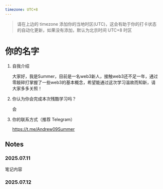 ```yaml
---
timezone: UTC+8
---
```


> 请在上边的 timezone 添加你的当地时区(UTC)，这会有助于你的打卡状态的自动化更新，如果没有添加，默认为北京时间 UTC+8 时区


# 你的名字

1. 自我介绍

   大家好，我是Summer，目前是一名web3新人，接触web3还不足一年，通过零敲碎打掌握了一些web3的基本概念，希望能通过这次学习温故而知新，请大家多多关照！
   
2. 你认为你会完成本次残酷学习吗？

   会
   
3. 你的联系方式（推荐 Telegram）

   https://t.me/Andrew09Summer

## Notes

<!-- Content_START -->

### 2025.07.11

笔记内容

### 2025.07.12

<!-- Content_END -->
